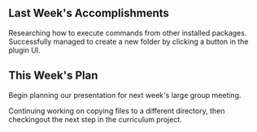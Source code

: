 ## Last Week's Accomplishments

Researching how to execute commands from other installed packages. Successfully managed to create a new folder by clicking a button in the plugin UI.


## This Week's Plan

Begin planning our presentation for next week's large group meeting. 

Continuing working on copying files to a different directory, then checkingout the next step in the curriculum project.